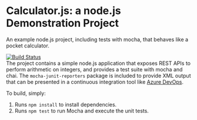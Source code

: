 Calculator.js: a node.js Demonstration Project
==============================================
An example node.js project, including tests with mocha, that behaves like
a pocket calculator.

[![Build Status](https://dev.azure.com/haharako400/External%20Source%20Management%20and%20Azure%20Pipelines%20Integration/_apis/build/status/harakogit.calculator?branchName=refs%2Fpull%2F1%2Fmerge)](https://dev.azure.com/haharako400/External%20Source%20Management%20and%20Azure%20Pipelines%20Integration/_build/latest?definitionId=8&branchName=refs%2Fpull%2F1%2Fmerge)<br>
The project contains a simple node.js application that exposes REST APIs
to perform arithmetic on integers, and provides a test suite with mocha
and chai.  The `mocha-junit-reporters` package is included to provide XML
output that can be presented in a continuous integration tool like
[Azure DevOps](https://azure.com/devops).

To build, simply:

1. Runs `npm install` to install dependencies.
2. Runs `npm test` to run Mocha and execute the unit tests.

